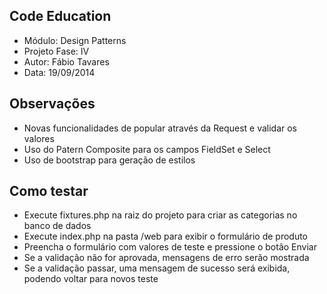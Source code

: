 Code Education
----
- Módulo: Design Patterns
- Projeto Fase: IV
- Autor: Fábio Tavares
- Data: 19/09/2014

Observações
----
- Novas funcionalidades de popular através da Request e validar os valores
- Uso do Patern Composite para os campos FieldSet e Select
- Uso de bootstrap para geração de estilos

Como testar
----
- Execute fixtures.php na raiz do projeto para criar as categorias no banco de dados
- Execute index.php na pasta /web para exibir o formulário de produto
- Preencha o formulário com valores de teste e pressione o botão Enviar
- Se a validação não for aprovada, mensagens de erro serão mostrada
- Se a validação passar, uma mensagem de sucesso será exibida, podendo voltar para novos teste